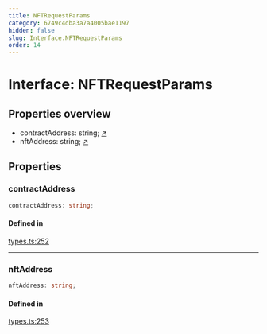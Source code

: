 ```yaml
---
title: NFTRequestParams
category: 6749c4dba3a7a4005bae1197
hidden: false
slug: Interface.NFTRequestParams
order: 14
---
```


# Interface: NFTRequestParams

## Properties overview

- contractAddress:  string; [↗](#contractaddress)
- nftAddress:  string; [↗](#nftaddress)

## Properties

### contractAddress

```ts
contractAddress: string;
```

#### Defined in

[types.ts:252](https://github.com/zkcloudworker/minatokens-lib/blob/main/packages/api/src/types.ts#L252)

***

### nftAddress

```ts
nftAddress: string;
```

#### Defined in

[types.ts:253](https://github.com/zkcloudworker/minatokens-lib/blob/main/packages/api/src/types.ts#L253)
